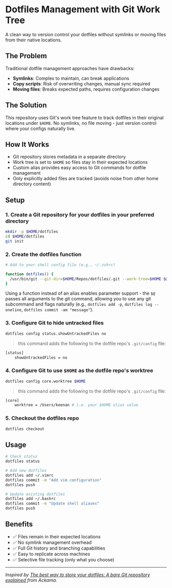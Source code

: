 # Dotfiles Management with Git Work Tree

A clean way to version control your dotfiles without symlinks or moving files from their native locations.

## The Problem

Traditional dotfile management approaches have drawbacks:
- **Symlinks**: Complex to maintain, can break applications
- **Copy scripts**: Risk of overwriting changes, manual sync required
- **Moving files**: Breaks expected paths, requires configuration changes

## The Solution

This repository uses Git's work tree feature to track dotfiles in their original locations under `$HOME`. No symlinks, no file moving - just version control where your configs naturally live.

## How It Works

- Git repository stores metadata in a separate directory
- Work tree is set to `$HOME` so files stay in their expected locations  
- Custom alias provides easy access to Git commands for dotfile management
- Only explicitly added files are tracked (avoids noise from other home directory content)

## Setup

### 1. Create a Git repository for your dotfiles in your preferred directory
```bash
mkdir -p $HOME/dotfiles
cd $HOME/dotfiles
git init
```

### 2. Create the dotfiles function
```bash
# Add to your shell config file (e.g., ~/.zshrc)

function dotfiles() {
  /usr/bin/git --git-dir=$HOME/Repos/dotfiles/.git --work-tree=$HOME $@
}
```

Using a function instead of an alias enables parameter support - the `$@` passes all arguments to the git command, allowing you to use any git subcommand and flags naturally (e.g., `dotfiles add -p`, `dotfiles log --oneline`, `dotfiles commit -am "message"`).

### 3. Configure Git to hide untracked files
```bash
dotfiles config status.showUntrackedFiles no
```

> this command adds the following to the dotfile repo's `.git/config` file:

```bash
[status]
 	showUntrackedFiles = no
```

### 4. Configure Git to use `$HOME` as the dotfile repo's worktree
```bash
dotfiles config core.worktree $HOME
```

> this command adds the following to the dotfile repo's `.git/config` file:

```bash
[core]
	worktree = /Users/keenan # i.e. your $HOME alias value
```

### 5. Checkout the dotfiles repo
```bash
dotfiles checkout
```

## Usage
```bash
# Check status
dotfiles status

# Add new dotfiles
dotfiles add ~/.vimrc
dotfiles commit -m "Add vim configuration"
dotfiles push

# Update existing dotfiles
dotfiles add ~/.bashrc
dotfiles commit -m "Update shell aliases"
dotfiles push
```

## Benefits

- ✅ Files remain in their expected locations
- ✅ No symlink management overhead
- ✅ Full Git history and branching capabilities
- ✅ Easy to replicate across machines
- ✅ Selective file tracking (only what you choose)

---

*Inspired by [The best way to store your dotfiles: A bare Git repository explained](https://www.ackama.com/articles/the-best-way-to-store-your-dotfiles-a-bare-git-repository-explained/) from Ackama.*